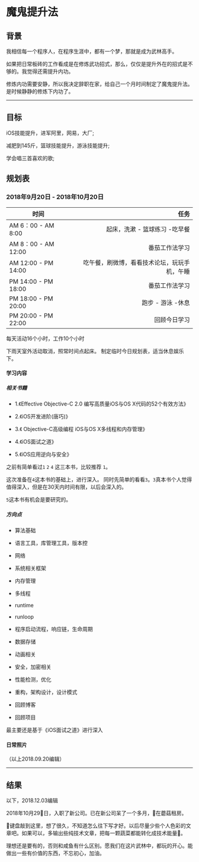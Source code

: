 
# 魔鬼提升法

## 背景

我相信每一个程序人，在程序生涯中，都有一个梦，那就是成为武林高手。

如果把日常板砖的工作看成是在修炼武功招式，那么，仅仅是提升外在的招式是不够的。我觉得还需提升内功。

修炼内功需要安静，所以我决定辞职在家，给自己一个月时间制定了魔鬼提升法。是时候静静的修炼下内功了。


---

## 目标

iOS技能提升，进军阿里，网易，大厂;

减肥到145斤，篮球技能提升，游泳技能提升;

学会唱三首喜欢的歌;

## 规划表

### 2018年9月20日 - 2018年10月20日

| 时间        | 任务   |
| --------   | -----:  |
| AM 6：00  - AM 8:00     | 起床，洗漱 - 篮球练习 -吃早餐 |
| AM 8：00  - AM 12:00        |   番茄工作法学习   |
| AM 12:00  - PM 14:00        |    吃午餐，刷微博，看看技术论坛，玩玩手机，午睡    |
| PM 14:00  - PM 18:00        |    番茄工作法学习    |
| PM 18:00  - PM 20:00        |    跑步 - 游泳 -休息    |
| PM 20:00  - PM 22:00        |    回顾今日学习    |

每天活动16个小时，工作10个小时

下雨天室外活动取消，照常时间点起床。 制定临时今日规划表，适当休息娱乐下。

#### 学习内容

##### 相关书籍

- 1.《Effective Objective-C 2.0  编写高质量iOS与OS X代码的52个有效方法》

- 2.《iOS开发进阶(唐巧)》

- 3.《 Objective-C高级编程 iOS与OS X多线程和内存管理》

- 4.《iOS面试之道》

- 5.《iOS应用逆向与安全》

之前有简单看过`1` `2` `4` 这三本书，比较推荐 `1`。

这次准备在`4`这本书的基础上，进行深入。 同时先简单的看看`3`。`3`真本书个人觉得值得深入，但是在30天内时间有限，以后会深入的。

`5`这本书有机会是要研究的。

##### 方向点

- 算法基础

- 语言工具，库管理工具，版本控

- 网络

- 系统相关框架

- 内存管理

- 多线程

- runtime

- runloop

- 程序启动流程，响应链，生命周期

- 数据存储

- 动画相关

- 安全，加密相关

- 性能检测，优化

- 重构，架构设计，设计模式

- 回顾博客

- 回顾项目

最主要还是基于《iOS面试之道》进行深入

#### 日常照片

（以上2018.09.20编辑）

---


## 结果

以下，2018.12.03编辑

2018年10月29日，入职了新公司。已在新公司呆了一个多月，在蘑菇租房。

键盘敲到这里，想了很久，不知道怎么往下写才好。以后尽量少些个人色彩的文章吧。如果可以，多输出些纯技术文章，把每一颗蔬菜都能转化成技术能量。

理想还是要有的，否则和咸鱼有什么区别。愿我们在这片武林中，都玩的开心。能做出一些有价值的东西，不忘初心，加油。
